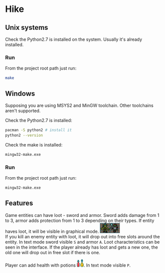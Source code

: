 # Hike

## Unix systems

Check the Python2.7 is installed on the system. Usually it's already installed.

### Run

From the project root path just run:

```bash
make
```

## Windows

Supposing you are using MSYS2 and MinGW toolchain. Other toolchains aren't supported.

Check the Python2.7 is installed:

```bash
pacman -S python2 # install it
python2 --version
```

Check the make is installed:

```bash
mingw32-make.exe
```

### Run

From the project root path just run:

```bash
mingw32-make.exe
```

## Features
Game entities can have loot - sword and armor. Sword adds damage from 1 to 3, armor adds protection from 1 to 3 depending on their types. If entity haves loot, it will be visible in graphical mode. ![entity](resource/textures/loot_entities.png)   
If you kill an enemy entity with loot, it will drop out into free slots around the entity. In text mode sword visible `S` and armor `A`. Loot characteristics can be seen in the interface. If the player already has loot and gets a new one, the old one will drop out in free slot if there is one.  
  
Player can add health with potions ![entity](resource/textures/red_potion.png) ![entity](resource/textures/yellow_potion.png). In text mode visible `P`.    
